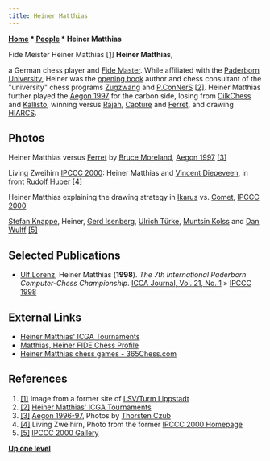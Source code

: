 ```yaml
---
title: Heiner Matthias
---
```

**[Home](Home "Home") * [People](People "People") * Heiner Matthias**

[](File:HeinerMatthias.JPG) Fide Meister Heiner Matthias <a id="cite-note-1" href="#cite-ref-1">[1]</a>
**Heiner Matthias**,

a German chess player and [Fide Master](https://en.wikipedia.org/wiki/FIDE_Master).
While affiliated with the [Paderborn University](Paderborn_University "Paderborn University"), Heiner was the [opening book](Opening_Book "Opening Book") author and chess consultant of the "university" chess programs [Zugzwang](</Zugzwang_(Program)> "Zugzwang (Program)") and [P.ConNerS](P.ConNerS "P.ConNerS") <a id="cite-note-2" href="#cite-ref-2">[2]</a>. Heiner Matthias further played the [Aegon 1997](Aegon_1997 "Aegon 1997") for the carbon side, losing from [CilkChess](CilkChess "CilkChess") and [Kallisto](Kallisto "Kallisto"), winning versus [Rajah](Rajah "Rajah"), [Capture](</Capture_(program)> "Capture (program)") and [Ferret](Ferret "Ferret"), and drawing [HIARCS](HIARCS "HIARCS").

## Photos

[](http://www.thorstenczub.de/aegon.html)
Heiner Matthias versus [Ferret](Ferret "Ferret") by [Bruce Moreland](Bruce_Moreland "Bruce Moreland"), [Aegon 1997](Aegon_1997 "Aegon 1997") <a id="cite-note-3" href="#cite-ref-3">[3]</a>

[](File:LivingZweihirn.jpg)
Living Zweihirn [IPCCC 2000](IPCCC_2000 "IPCCC 2000"): Heiner Matthias and [Vincent Diepeveen](Vincent_Diepeveen "Vincent Diepeveen"), in front [Rudolf Huber](Rudolf_Huber "Rudolf Huber") <a id="cite-note-4" href="#cite-ref-4">[4]</a>

[](File:HeinerExpaining2000.jpg)
Heiner Matthias explaining the drawing strategy in [Ikarus](Ikarus "Ikarus") vs. [Comet](Comet "Comet"), [IPCCC 2000](IPCCC_2000 "IPCCC 2000")

[Stefan Knappe](Stefan_Knappe "Stefan Knappe"), Heiner, [Gerd Isenberg](Gerd_Isenberg "Gerd Isenberg"), [Ulrich Türke](Ulrich_T%C3%BCrke "Ulrich Türke"), [Muntsin Kolss](Muntsin_Kolss "Muntsin Kolss") and [Dan Wulff](Dan_Wulff "Dan Wulff") <a id="cite-note-5" href="#cite-ref-5">[5]</a>

## Selected Publications

- [Ulf Lorenz](Ulf_Lorenz "Ulf Lorenz"), Heiner Matthias (**1998**). *The 7th International Paderborn Computer-Chess Championship*. [ICCA Journal, Vol. 21, No. 1](ICGA_Journal#21_1 "ICGA Journal") » [IPCCC 1998](IPCCC_1998 "IPCCC 1998")

## External Links

- [Heiner Matthias' ICGA Tournaments](https://www.game-ai-forum.org/icga-tournaments/person.php?id=71)
- [Matthias, Heiner FIDE Chess Profile](https://ratings.fide.com/card.phtml?event=4601599)
- [Heiner Matthias chess games - 365Chess.com](http://www.365chess.com/players/Heiner_Matthias)

## References

1. <a id="cite-ref-1" href="#cite-note-1">[1]</a> Image from a former site of [LSV/Turm Lippstadt](http://www.lsv-turm.de/)
1. <a id="cite-ref-2" href="#cite-note-2">[2]</a> [Heiner Matthias' ICGA Tournaments](https://www.game-ai-forum.org/icga-tournaments/person.php?id=71)
1. <a id="cite-ref-3" href="#cite-note-3">[3]</a> [Aegon 1996-97](http://www.thorstenczub.de/aegon.html), Photos by [Thorsten Czub](Thorsten_Czub "Thorsten Czub")
1. <a id="cite-ref-4" href="#cite-note-4">[4]</a> Living Zweihirn, Photo from the former [IPCCC 2000 Homepage](http://wwwcs.uni-paderborn.de/%7EIPCCC/ipccc2000.html)
1. <a id="cite-ref-5" href="#cite-note-5">[5]</a> [IPCCC 2000 Gallery](http://wwwcs.uni-paderborn.de/%7EIPCCC/IPCCC2000/gallery1.html)

**[Up one level](People "People")**

